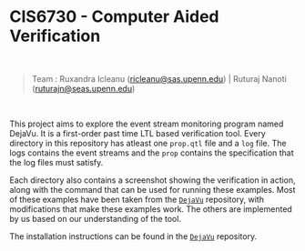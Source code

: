 # CIS6730 - Computer Aided Verification

<br>

>Team : Ruxandra Icleanu (ricleanu@sas.upenn.edu) | Ruturaj Nanoti (ruturajn@seas.upenn.edu)

<br>

This project aims to explore the event stream monitoring program named DejaVu. It is a first-order past time LTL based verification tool. Every directory in
this repository has atleast one `prop.qtl` file and a `log` file. The logs contains the event streams and the `prop` contains the specification
that the log files must satisfy. 

Each directory also contains a screenshot showing the verification in action, along with the command that can be used for running these examples. Most of these examples 
have been taken from the [`DejaVu`](https://github.com/havelund/dejavu) repository, with modifications that make these examples work. The others are implemented by us 
based on our understanding of the tool.

The installation instructions can be found in the [`DejaVu`](https://github.com/havelund/dejavu) repository.
